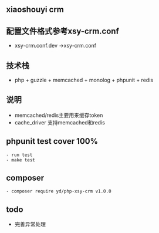 
## xiaoshouyi crm

	
## 配置文件格式参考xsy-crm.conf
- xsy-crm.conf.dev ->xsy-crm.conf


## 技术栈
- php + guzzle + memcached + monolog + phpunit + redis


## 说明
- memcached/redis主要用来缓存token
- cache_driver 支持memcached和redis

	
## phpunit test cover 100%
 	- run test
	- make test
	
## composer
	- composer require yd/php-xsy-crm v1.0.0 	

## todo
- 完善异常处理
